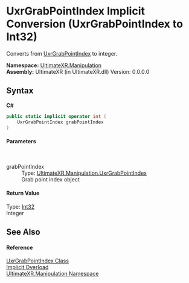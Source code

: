# UxrGrabPointIndex&nbsp;Implicit Conversion (UxrGrabPointIndex to Int32)
 

Converts from <a href="T_UltimateXR_Manipulation_UxrGrabPointIndex">UxrGrabPointIndex</a> to integer.

**Namespace:**&nbsp;<a href="N_UltimateXR_Manipulation">UltimateXR.Manipulation</a><br />**Assembly:**&nbsp;UltimateXR (in UltimateXR.dll) Version: 0.0.0.0

## Syntax

**C#**<br />
``` C#
public static implicit operator int (
	UxrGrabPointIndex grabPointIndex
)
```


#### Parameters
&nbsp;<dl><dt>grabPointIndex</dt><dd>Type: <a href="T_UltimateXR_Manipulation_UxrGrabPointIndex">UltimateXR.Manipulation.UxrGrabPointIndex</a><br />Grab point index object</dd></dl>

#### Return Value
Type: <a href="https://docs.microsoft.com/dotnet/api/system.int32" target="_blank" rel="noopener noreferrer">Int32</a><br />Integer

## See Also


#### Reference
<a href="T_UltimateXR_Manipulation_UxrGrabPointIndex">UxrGrabPointIndex Class</a><br /><a href="Overload_UltimateXR_Manipulation_UxrGrabPointIndex_op_Implicit">Implicit Overload</a><br /><a href="N_UltimateXR_Manipulation">UltimateXR.Manipulation Namespace</a><br />